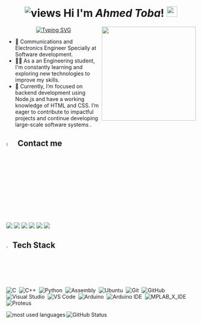 <h1 align="center">
   <img src="https://komarev.com/ghpvc/?username=ahmedtoba74&show_icons=true&locale=en&layout=compact&theme=radical&style=for-the-badge&color=blue" alt="views" />
   Hi I'm <em>Ahmed Toba</em>! 
   <img width="28" src="https://media.giphy.com/media/hvRJCLFzcasrR4ia7z/giphy.gif">
</h1>

<img width="250" align="right" src="https://media.tenor.com/uYP_Nkq8VPsAAAAd/coding-hello-world.gif">

<!-- Typing SVG by DenverCoder1 - https://github.com/DenverCoder1/readme-typing-svg -->
<p align="center">
  <a href="https://git.io/typing-svg"><img src="https://readme-typing-svg.herokuapp.com?font=Fira+Code&duration=4000&pause=500&width=435&lines=Software+Development+Enthusiasm;%22Every+moment+is+a+fresh+beginning%22" alt="Typing SVG" /></a>
</p> 

- 🏢 Communications and Electronics Engineer Specially at Software development.
- 👨‍💻 As a an Engineering student, I'm constantly learning and exploring new technologies to improve my skills.
- 🤖 Currently, I’m focused on backend development using Node.js and have a working knowledge of HTML and CSS. I’m eager to contribute to impactful projects and continue developing large-scale software systems .


## <img src="https://media.giphy.com/media/gIkM6hiJfvSIIJCnKy/giphy.gif" width="5%"> Contact me

<a href="mailto:ahmdtwbt22@gmail.com"><img src="https://img.shields.io/badge/Gmail-D14836?style=for-the-badge&logo=gmail&logoColor=white"/></a>
<a href="https://www.linkedin.com/in/ahmed-toba-135287239?lipi=urn%3Ali%3Apage%3Ad_flagship3_profile_view_base_contact_details%3BUwYgyzpzQmuNmpu1HH7wtg%3D%3D" target="_blank"><img src="https://img.shields.io/badge/-Linkedin-0077B5?style=for-the-badge&logo=Linkedin&logoColor=white"/></a>
<a href="https://t.me/abutoba74" target="_blank"><img src="https://img.shields.io/badge/-Telegram-0077B5?style=for-the-badge&logo=Telegram&logoColor=white"/></a>
<a href="https://x.com/Abutoba74" target="_blank"><img src="https://img.shields.io/badge/-Twitter-1DA1F2?style=for-the-badge&logo=twitter&logoColor=white"/></a>
<a href="https://www.facebook.com/profile.php?id=100027132073105" target="_blank"><img src="https://img.shields.io/badge/Facebook-1877F2?style=for-the-badge&logo=facebook&logoColor=white"/></a>
<a href="https://www.hackerrank.com/profile/ahmdtwbt22" target="_blank"><img src="https://img.shields.io/badge/-Hackerrank-2EC866?style=for-the-badge&logo=HackerRank&logoColor=white"/></a>


## <img src="https://media2.giphy.com/media/QssGEmpkyEOhBCb7e1/giphy.gif?cid=ecf05e47a0n3gi1bfqntqmob8g9aid1oyj2wr3ds3mg700bl&rid=giphy.gif" width ="2.3%"> Tech Stack

![C](https://img.shields.io/badge/C-00599C?style=for-the-badge&logo=c&logoColor=white)&nbsp;
![C++](https://img.shields.io/badge/C%2B%2B-00599C?style=for-the-badge&logo=c%2B%2B&logoColor=white)&nbsp;
![Python](https://img.shields.io/badge/Python-FFD43B?style=for-the-badge&logo=python&logoColor=blue)&nbsp;
![Assembly](https://img.shields.io/badge/Assembly-white?style=for-the-badge&color=44A833)&nbsp;
![Ubuntu](https://img.shields.io/badge/Ubuntu-E95420?style=for-the-badge&logo=ubuntu&logoColor=white)&nbsp;
![Git](https://img.shields.io/badge/GIT-E44C30?style=for-the-badge&logo=git&logoColor=white)&nbsp;
![GitHub](https://img.shields.io/badge/GitHub-100000?style=for-the-badge&logo=github&logoColor=white)&nbsp;
![Visual Studio](https://img.shields.io/badge/Visual_Studio-5C2D91?style=for-the-badge&logo=visual%20studio&logoColor=white)&nbsp;
![VS Code](https://img.shields.io/badge/VSCode-0078D4?style=for-the-badge&logo=visual%20studio%20code&logoColor=white)&nbsp;
![Arduino](https://img.shields.io/badge/Arduino-00979D?style=for-the-badge&logo=Arduino&logoColor=white)&nbsp;
![Arduino IDE](https://img.shields.io/badge/Arduino_IDE-00979D?style=for-the-badge&logo=arduino&logoColor=white)&nbsp;
![MPLAB_X_IDE](https://img.shields.io/badge/MPLAB_X_IDE-1E424C?style=for-the-badge&logoColor=white)&nbsp;
![Proteus](https://img.shields.io/badge/Proteus-37414D?style=for-the-badge&logo=proteus&logoColor=white)&nbsp;

<img align="left" src="https://github-readme-stats.vercel.app/api/top-langs?username=ahmedtoba74&show_icons=true&locale=en&layout=compact&theme=radical" alt="most used languages" />

<img align="left" src="https://github-readme-stats-git-masterrstaa-rickstaa.vercel.app/api?username=ahmedtoba74&show_icons=true&locale=en&layout=compact&theme=radical" alt="GitHub Status" />

<br>






